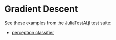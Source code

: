 # Gradient Descent

See these examples from the JuliaTestAI.jl test suite:

- [perceptron
classifier](https://github.com/JuliaAI/LearnTestAPI.jl/blob/dev/test/patterns/gradient_descent.jl)
